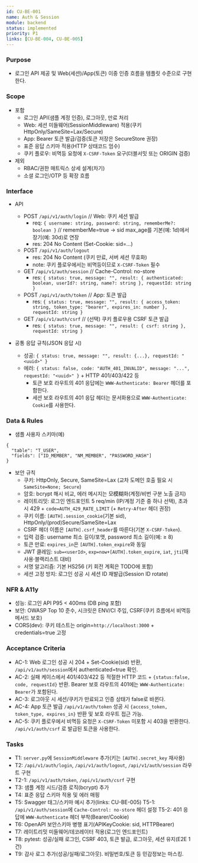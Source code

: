 ```yaml
---
id: CU-BE-001
name: Auth & Session
module: backend
status: implemented
priority: P1
links: [CU-BE-004, CU-BE-005]
---
```


### Purpose
- 로그인 API 제공 및 Web(세션)/App(토큰) 이중 인증 흐름을 템플릿 수준으로 구현한다.

### Scope
- 포함
  - 로그인 API(샘플 계정 인증), 로그아웃, 만료 처리
  - Web: 세션 미들웨어(SessionMiddleware) 적용(쿠키 HttpOnly/SameSite=Lax/Secure)
  - App: Bearer 토큰 발급/검증(토큰 저장은 SecureStore 권장)
  - 표준 응답 스키마 적용(HTTP 상태코드 엄수)
  - 쿠키 플로우: 비멱등 요청에 `X-CSRF-Token` 요구(더블서밋 또는 ORIGIN 검증)
- 제외
  - RBAC/권한 매트릭스 상세 설계(차기)
  - 소셜 로그인/OTP 등 확장 흐름

### Interface
- API
  - POST `/api/v1/auth/login`   // Web: 쿠키 세션 발급
    - req: `{ username: string, password: string, rememberMe?: boolean }`  // rememberMe=true → sid max_age를 기본(예: 1d)에서 장기(예: 30d)로 연장
    - res: 204 No Content (Set-Cookie: sid=...)
  - POST `/api/v1/auth/logout`
    - res: 204 No Content (쿠키 만료, 서버 세션 무효화)
    - note: 쿠키 플로우에서는 비멱등이므로 `X-CSRF-Token` 필수
  - GET  `/api/v1/auth/session`  // Cache-Control: no-store
    - res: `{ status: true, message: "", result: { authenticated: boolean, userId?: string, name?: string }, requestId: string }`
  - POST `/api/v1/auth/token`   // App: 토큰 발급
    - res: `{ status: true, message: "", result: { access_token: string, token_type: "bearer", expires_in: number }, requestId: string }`
  - GET  `/api/v1/auth/csrf`    // (선택) 쿠키 플로우용 CSRF 토큰 발급
    - res: `{ status: true, message: "", result: { csrf: string }, requestId: string }`

- 공통 응답 규칙(JSON 응답 시)
  - 성공: `{ status: true, message: "", result: {...}, requestId: "<uuid>" }`
  - 에러: `{ status: false, code: "AUTH_401_INVALID", message: "...", requestId: "<uuid>" }` + HTTP 401/403/422 등
    - 토큰 보호 라우트의 401 응답에는 `WWW-Authenticate: Bearer` 헤더를 포함한다.
    - 세션 보호 라우트의 401 응답 헤더는 문서화용으로 `WWW-Authenticate: Cookie`를 사용한다.

### Data & Rules
- 샘플 사용자 스키마(예)
```
{
  "table": "T_USER",
  "fields": ["ID_MEMBER", "NM_MEMBER", "PASSWORD_HASH"]
}
```
- 보안 규칙
  - 쿠키: HttpOnly, Secure, SameSite=Lax (교차 도메인 호출 필요 시 `SameSite=None; Secure`)
  - 암호: bcrypt 해시 비교, 에러 메시지는 모模糊화(계정/비번 구분 노출 금지)
  - 레이트리밋: 로그인 엔드포인트 5 req/min (IP/계정 기준 중 하나 선택), 초과 시 429 + `code=AUTH_429_RATE_LIMIT` (+ `Retry-After` 헤더 권장)
  - 쿠키 이름: `[AUTH].session_cookie`(기본 sid), HttpOnly/(prod)Secure/SameSite=Lax
  - CSRF 헤더 이름은 `[AUTH].csrf_header`를 따른다(기본 `X-CSRF-Token`).
  - 입력 검증: username 최소 길이/포맷, password 최소 길이(예: ≥ 8)
  - 토큰 만료: `expires_in`은 `[AUTH].token_expire`와 동일
  - JWT 클레임: `sub=<userId>`, `exp=now+[AUTH].token_expire`, `iat`, `jti`(재사용·블랙리스트 대비)
  - 서명 알고리즘: 기본 HS256 (키 회전 계획은 TODO에 포함)
  - 세션 고정 방지: 로그인 성공 시 세션 ID 재발급(Session ID rotate)

### NFR & A11y
- 성능: 로그인 API P95 < 400ms (DB ping 포함)
- 보안: OWASP Top 10 준수, 시크릿은 ENV/CI 주입, CSRF(쿠키 흐름에서 비멱등 메서드 보호)
- CORS(dev): 쿠키 테스트는 origin=`http://localhost:3000` + credentials=true 고정

### Acceptance Criteria
- AC-1: Web 로그인 성공 시 204 + Set-Cookie(sid) 반환, `/api/v1/auth/session`에서 authenticated=true 확인.
- AC-2: 실패 케이스에서 401/403/422 등 적절한 HTTP 코드 + `{status:false, code, requestId}` 반환.
       Bearer 보호 라우트의 401에는 `WWW-Authenticate: Bearer`가 포함된다.
- AC-3: 로그아웃 시 세션/쿠키가 만료되고 인증 상태가 false로 바뀐다.
- AC-4: App 토큰 발급 `/api/v1/auth/token` 성공 시 `{access_token, token_type, expires_in}` 반환 및 보호 라우트 접근 가능.
- AC-5: 쿠키 플로우에서 비멱등 요청은 `X-CSRF-Token` 미포함 시 403을 반환한다.
       `/api/v1/auth/csrf` 로 발급된 토큰을 사용한다.

### Tasks
- T1: `server.py`에 `SessionMiddleware` 추가(키는 `[AUTH].secret_key` 재사용)
- T2: `/api/v1/auth/login`, `/api/v1/auth/logout`, `/api/v1/auth/session` 라우트 구현
- T2-1: `/api/v1/auth/token`, `/api/v1/auth/csrf` 구현
- T3: 샘플 계정 시드/검증 로직(bcrypt) 추가
- T4: 표준 응답 스키마 적용 및 에러 매핑
- T5: Swagger 태그/스키마 예시 추가(links: CU-BE-005)
 T5-1: `/api/v1/auth/session`에 `Cache-Control: no-store` 헤더 설정
 T5-2: 401 응답에 `WWW-Authenticate` 헤더 부착(Bearer/Cookie)
- T6: OpenAPI 보안스키마 병행 표기(APIKeyCookie: sid, HTTPBearer)
- T7: 레이트리밋 미들웨어/데코레이터 적용(로그인 엔드포인트)
- T8: pytest: 성공/실패 로그인, CSRF 403, 토큰 발급, 로그아웃, 세션 유지(E2E 1건)
- T9: 감사 로그 추가(성공/실패/로그아웃). 비밀번호/토큰 등 민감정보는 마스킹.
